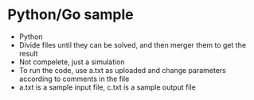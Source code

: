 # Python/Go sample
- Python
- Divide files until they can be solved, and then merger them to get the result
- Not compelete, just a simulation
- To run the code, use a.txt as uploaded and change parameters according to comments in the file
- a.txt is a sample input file, c.txt is a sample output file
